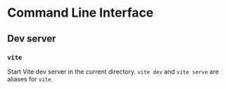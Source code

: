 # Command Line Interface

## Dev server

### `vite`

Start Vite dev server in the current directory. `vite dev` and `vite serve` are aliases for `vite`.
